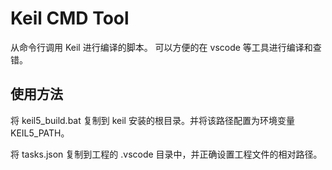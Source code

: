 # Keil CMD Tool
从命令行调用 Keil 进行编译的脚本。
可以方便的在 vscode 等工具进行编译和查错。

## 使用方法
将 keil5_build.bat 复制到 keil 安装的根目录。并将该路径配置为环境变量 KEIL5_PATH。

将 tasks.json 复制到工程的 .vscode 目录中，并正确设置工程文件的相对路径。
